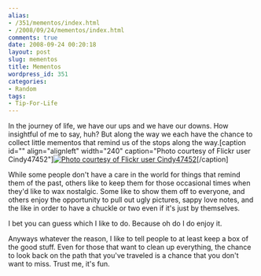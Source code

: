 ```yaml
---
alias:
- /351/mementos/index.html
- /2008/09/24/mementos/index.html
comments: true
date: 2008-09-24 00:20:18
layout: post
slug: mementos
title: Mementos
wordpress_id: 351
categories:
- Random
tags:
- Tip-For-Life
---
```


In the journey of life, we have our ups and we have our downs.  How insightful of me to say, huh?  But along the way we each have the chance to collect little mementos that remind us of the stops along the way.[caption id="" align="alignleft" width="240" caption="Photo courtesy of Flickr user Cindy47452"][![Photo courtesy of Flickr user Cindy47452](http://farm4.static.flickr.com/3168/2884620650_831cfeb7b8_m.jpg)](http://flickr.com/photos/cindy47452/1021782142/)[/caption]

While some people don't have a care in the world for things that remind them of the past, others like to keep them for those occasional times when they'd like to wax nostalgic.  Some like to show them off to everyone, and others enjoy the opportunity to pull out ugly pictures, sappy love notes, and the like in order to have a chuckle or two even if it's just by themselves.

I bet you can guess which I like to do.  Because oh do I do enjoy it.

Anyways whatever the reason, I like to tell people to at least keep a box of the good stuff.  Even for those that want to clean up everything, the chance to look back on the path that you've traveled is a chance that you don't want to miss.  Trust me, it's fun.
